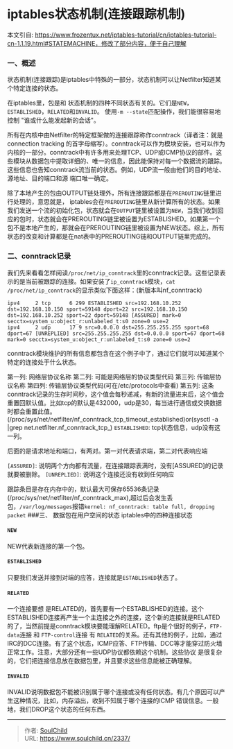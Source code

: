 # iptables状态机制(连接跟踪机制)

<!--more-->
本文引自: https://www.frozentux.net/iptables-tutorial/cn/iptables-tutorial-cn-1.1.19.html#STATEMACHINE，修改了部分内容，便于自己理解

### 一、概述
状态机制(连接跟踪)是iptables中特殊的一部分，状态机制可以让Netfilter知道某个特定连接的状态。

在iptables里，包是和 状态机制的四种不同状态有关的。它们是`NEW`，`ESTABLISHED`，`RELATED`和`INVALID`。 使用`-m --state`匹配操作，我们能很容易地控制 "谁或什么能发起新的会话"。

所有在内核中由Netfilter的特定框架做的连接跟踪称作conntrack（译者注：就是connection tracking 的首字母缩写）。conntrack可以作为模块安装，也可以作为内核的一部分。conntrack中有许多用来处理TCP、UDP或ICMP协议的部件。这些模块从数据包中提取详细的、唯一的信息，因此能保持对每一个数据流的跟踪。这些信息也告知conntrack流当前的状态。例如，UDP流一般由他们的目的地址、源地址、目的端口和源 端口唯一确定。

除了本地产生的包由OUTPUT链处理外，所有连接跟踪都是在`PREROUTING`链里进行处理的，意思就是， iptables会在`PREROUTING`链里从新计算所有的状态。如果我们发送一个流的初始化包，状态就会在`OUTPUT`链里被设置为`NEW`，当我们收到回应的包时，状态就会在PREROUTING链里被设置为ESTABLISHED。如果第一个包不是本地产生的，那就会在PREROUTING链里被设置为NEW状态。综上，所有状态的改变和计算都是在nat表中的PREROUTING链和OUTPUT链里完成的。



### 二、conntrack记录
我们先来看看怎样阅读`/proc/net/ip_conntrack`里的conntrack记录。这些记录表示的是当前被跟踪的连接。如果安装了`ip_conntrack`模块，`cat /proc/net/ip_conntrack`的显示类似下面这样：(新版本叫nf_conntrack) 
```
ipv4     2 tcp      6 299 ESTABLISHED src=192.168.10.252 dst=192.168.10.150 sport=59148 dport=22 src=192.168.10.150 dst=192.168.10.252 sport=22 dport=59148 [ASSURED] mark=0 secctx=system_u:object_r:unlabeled_t:s0 zone=0 use=2
ipv4     2 udp      17 9 src=0.0.0.0 dst=255.255.255.255 sport=68 dport=67 [UNREPLIED] src=255.255.255.255 dst=0.0.0.0 sport=67 dport=68 mark=0 secctx=system_u:object_r:unlabeled_t:s0 zone=0 use=2
```
conntrack模块维护的所有信息都包含在这个例子中了，通过它们就可以知道某个特定的连接处于什么状态。

第一列: 网络层协议名称
第二列: 可能是网络层的协议类型代码
第三列: 传输层协议名称
第四列: 传输层协议类型代码(可在/etc/protocols中查看)
第五列: 这条conntrack记录的生存时间秒，这个值会每秒递减，有新的流量进来后，这个值会重置回默认值。比如tcp的默认是432000，udp是30，每当进行通信或交换数据时都会重置此值。(/proc/sys/net/netfilter/nf_conntrack_tcp_timeout_established)or(sysctl -a |grep net.netfilter.nf_conntrack_tcp_)
`ESTABLISHED`: tcp状态信息，udp没有这一列。

后面的是请求地址和端口，有两对。第一对代表请求端，第二对代表响应端

`[ASSURED]`: 说明两个方向都有流量，在连接跟踪表满时，没有[ASSURED]的记录就要被删除。
`[UNREPLIED]`: 说明这个连接还没有收到任何响应


跟踪条目是存在内存中的，默认最大可保存65536条记录(/proc/sys/net/netfilter/nf_conntrack_max),超过后会发生丢包，`/var/log/messages`报错`kernel: nf_conntrack: table full, dropping packet`
###三、 数据包在用户空间的状态
iptables中的四种连接状态

#### `NEW`
NEW代表新连接的第一个包。

#### `ESTABLISHED`
只要我们发送并接到对端的应答，连接就是`ESTABLISHED`状态了。

#### `RELATED`
一个连接要想 是RELATED的，首先要有一个ESTABLISHED的连接。这个ESTABLISHED连接再产生一个主连接之外的连接，这个新的连接就是RELATED的了，当然前提是conntrack模块要能理解RELATED。ftp是个很好的例子，`FTP-data`连接 和 `FTP-control`连接 有 `RELATED`的关系。还有其他的例子，比如，通过IRC的DCC连接。有了这个状态，ICMP应答、FTP传输、DCC等才能穿过防火墙正常工作。注意，大部分还有一些UDP协议都依赖这个机制。这些协议 是很复杂的，它们把连接信息放在数据包里，并且要求这些信息能被正确理解。

#### `INVALID`
INVALID说明数据包不能被识别属于哪个连接或没有任何状态。有几个原因可以产生这种情况，比如，内存溢出，收到不知属于哪个连接的ICMP 错误信息。一般地，我们DROP这个状态的任何东西。








---

> 作者: [SoulChild](https://www.soulchild.cn)  
> URL: https://www.soulchild.cn/2337/  

